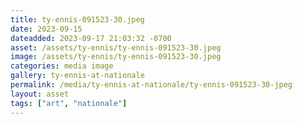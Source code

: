 ```yaml
---
title: ty-ennis-091523-30.jpeg
date: 2023-09-15
dateadded: 2023-09-17 21:03:32 -0700
asset: /assets/ty-ennis/ty-ennis-091523-30.jpeg
image: /assets/ty-ennis/ty-ennis-091523-30.jpeg
categories: media image
gallery: ty-ennis-at-nationale
permalink: /media/ty-ennis-at-nationale/ty-ennis-091523-30-jpeg
layout: asset
tags: ["art", "nationale"]
--- 
```

